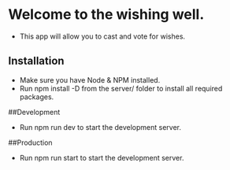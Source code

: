 # Welcome to the wishing well.

- This app will allow you to cast and vote for wishes.

## Installation

- Make sure you have Node & NPM installed.
- Run npm install -D from the server/ folder to install all required packages.

##Development

- Run npm run dev to start the development server.

##Production

- Run npm run start to start the development server.

